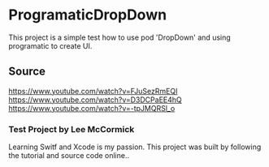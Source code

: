 # ProgramaticDropDown
This project is a simple test how to use pod 'DropDown' and using programatic to create UI.

## Source
https://www.youtube.com/watch?v=FJuSezRmEQI
https://www.youtube.com/watch?v=D3DCPaEE4hQ
https://www.youtube.com/watch?v=-tpJMQRSl_o

### Test Project by Lee McCormick
Learning Switf and Xcode is my passion. This project was built by following the tutorial and source code online..
